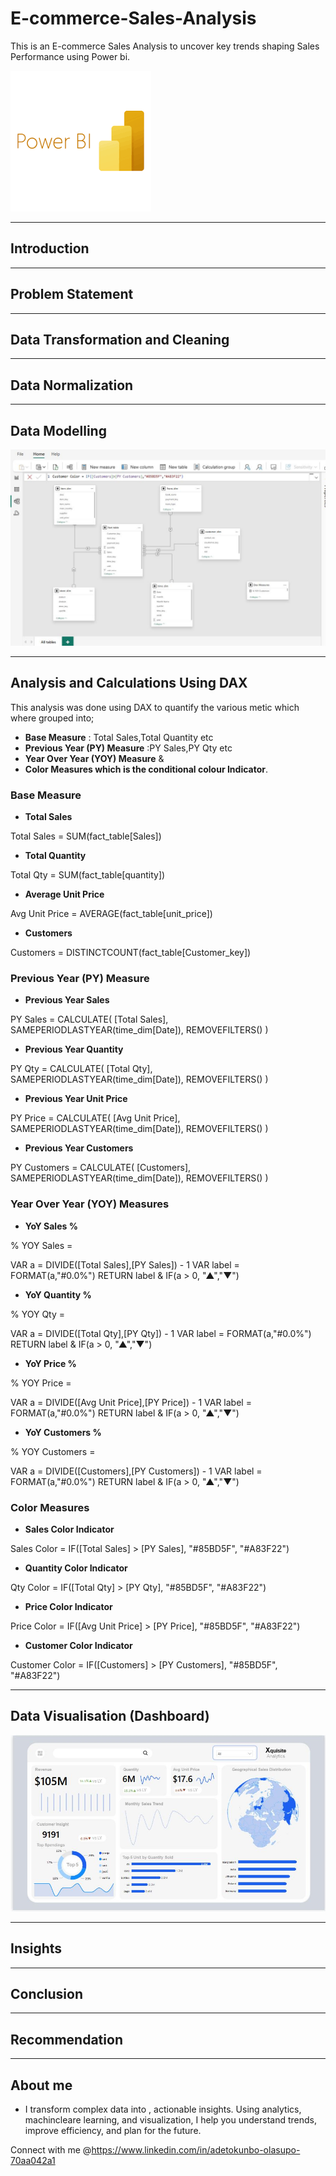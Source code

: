 # E-commerce-Sales-Analysis
This is an E-commerce Sales Analysis to uncover key trends shaping Sales Performance using Power bi.

![image](Power_bi.png)

---

## Introduction 

---
## Problem Statement 

---
## Data Transformation and Cleaning 

---
## Data Normalization 

---
## Data Modelling 

![image](Data_Modelling.JPG)

---

## Analysis and Calculations Using DAX

This analysis was done using DAX to quantify the various metic which where grouped into;
- **Base Measure** : Total Sales,Total Quantity etc
- **Previous Year (PY) Measure** :PY Sales,PY Qty etc
-  **Year Over Year (YOY) Measure** &
- **Color Measures which is the conditional colour Indicator**.

### Base Measure

- **Total Sales**

Total Sales = SUM(fact_table[Sales])

- **Total Quantity**

Total Qty = SUM(fact_table[quantity])

- **Average Unit Price**

Avg Unit Price = AVERAGE(fact_table[unit_price])

- **Customers**

Customers = DISTINCTCOUNT(fact_table[Customer_key])

### Previous Year (PY) Measure

- **Previous Year Sales**

PY Sales = 
CALCULATE(
    [Total Sales],
    SAMEPERIODLASTYEAR(time_dim[Date]),
    REMOVEFILTERS()
)

- **Previous Year Quantity**

PY Qty = 
CALCULATE(
    [Total Qty],
    SAMEPERIODLASTYEAR(time_dim[Date]),
    REMOVEFILTERS()
)

- **Previous Year Unit Price**

PY Price = 
CALCULATE(
    [Avg Unit Price],
    SAMEPERIODLASTYEAR(time_dim[Date]),
    REMOVEFILTERS()
)

- **Previous Year Customers**

PY Customers = 
CALCULATE(
    [Customers],
    SAMEPERIODLASTYEAR(time_dim[Date]),
    REMOVEFILTERS()
)

### Year Over Year (YOY) Measures

- **YoY Sales %**

% YOY Sales =

VAR a = DIVIDE([Total Sales],[PY Sales]) - 1
VAR label = FORMAT(a,"#0.0%")
RETURN label & IF(a > 0, "▲","▼")

- **YoY Quantity %**

% YOY Qty =

VAR a = DIVIDE([Total Qty],[PY Qty]) - 1
VAR label = FORMAT(a,"#0.0%")
RETURN label & IF(a > 0, "▲","▼")

- **YoY Price %**

% YOY Price =

VAR a = DIVIDE([Avg Unit Price],[PY Price]) - 1
VAR label = FORMAT(a,"#0.0%")
RETURN label & IF(a > 0, "▲","▼")

- **YoY Customers %**

% YOY Customers =

VAR a = DIVIDE([Customers],[PY Customers]) - 1
VAR label = FORMAT(a,"#0.0%")
RETURN label & IF(a > 0, "▲","▼")

### Color Measures 

- **Sales Color Indicator**

Sales Color = IF([Total Sales] > [PY Sales], "#85BD5F", "#A83F22")

- **Quantity Color Indicator**

Qty Color = IF([Total Qty] > [PY Qty], "#85BD5F", "#A83F22")

- **Price Color Indicator**

Price Color = IF([Avg Unit Price] > [PY Price], "#85BD5F", "#A83F22")

- **Customer Color Indicator**

Customer Color = IF([Customers] > [PY Customers], "#85BD5F", "#A83F22")


---

## Data Visualisation (Dashboard)

![image](Dashboard.JPG)

---

## Insights 

--- 
## Conclusion 

--- 
## Recommendation 

---
## About me 

- I transform complex data into , actionable insights.
Using analytics, machincleare learning, and visualization, I help you understand trends, improve efficiency, and plan for the future.

Connect with me @https://www.linkedin.com/in/adetokunbo-olasupo-70aa042a1

